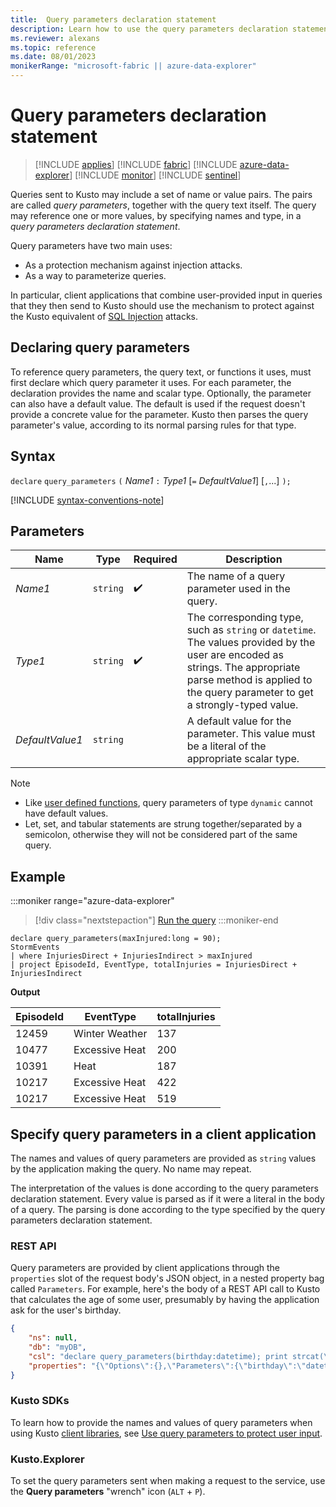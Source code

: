 ```yaml
---
title:  Query parameters declaration statement
description: Learn how to use the query parameters declaration statement to parameterize queries and protect against injection attacks.
ms.reviewer: alexans
ms.topic: reference
ms.date: 08/01/2023
monikerRange: "microsoft-fabric || azure-data-explorer"
---
```

# Query parameters declaration statement

> [!INCLUDE [applies](../includes/applies-to-version/applies.md)] [!INCLUDE [fabric](../includes/applies-to-version/fabric.md)] [!INCLUDE [azure-data-explorer](../includes/applies-to-version/azure-data-explorer.md)] [!INCLUDE [monitor](../includes/applies-to-version/monitor.md)] [!INCLUDE [sentinel](../includes/applies-to-version/sentinel.md)]

Queries sent to Kusto may include a set of name or value pairs. The pairs are called *query parameters*, together with the query text itself. The query may reference one or more values, by specifying names and type, in a *query parameters declaration statement*.

Query parameters have two main uses:

* As a protection mechanism against injection attacks.
* As a way to parameterize queries.

In particular, client applications that combine user-provided input in queries that they then send to Kusto should use the mechanism to protect against the Kusto equivalent of [SQL Injection](https://en.wikipedia.org/wiki/SQL_injection) attacks.

## Declaring query parameters

To reference query parameters, the query text, or functions it uses, must first declare which query parameter it uses. For each parameter, the declaration provides the name and scalar type. Optionally, the parameter can also have a default value. The default is used if the request doesn't provide a concrete value for the parameter. Kusto then parses the query parameter's value, according to its normal parsing rules for that type.

## Syntax

`declare` `query_parameters` `(` *Name1* `:` *Type1* [`=` *DefaultValue1*] [`,`...] `);`

[!INCLUDE [syntax-conventions-note](../includes/syntax-conventions-note.md)]

## Parameters

|Name|Type|Required|Description|
|--|--|--|--|
|*Name1*| `string` | :heavy_check_mark:|The name of a query parameter used in the query.|
|*Type1*| `string` | :heavy_check_mark:|The corresponding type, such as `string` or `datetime`. The values provided by the user are encoded as strings. The appropriate parse method is applied to the query parameter to get a strongly-typed value.|
|*DefaultValue1*| `string` ||A default value for the parameter. This value must be a literal of the appropriate scalar type.|

> [!NOTE]
>
> * Like [user defined functions](functions/user-defined-functions.md), query parameters of type `dynamic` cannot have default values.
> * Let, set, and tabular statements are strung together/separated by a semicolon, otherwise they will not be considered part of the same query.

## Example

:::moniker range="azure-data-explorer"
> [!div class="nextstepaction"]
> <a href="https://dataexplorer.azure.com/clusters/help/databases/Samples?query=H4sIAAAAAAAAA4WNuw7CMBAE+0j5hytBpKAFBBUpXEOPrHgFjvzifAEi8fEkQUBJO9qZNWicZtC1A/enpFl7CDjPvH6o0HYMs3YxnGlLq+V8UxYHiezrG4JkKosn3S8Y9GlqkfeW0QgtvkAF80Y7+hVHL3FsR14nm6OBMhVN1WOfUJFE0e7TGL7/9l+H314eyAAAAA==" target="_blank">Run the query</a>
:::moniker-end

```kusto
declare query_parameters(maxInjured:long = 90);
StormEvents 
| where InjuriesDirect + InjuriesIndirect > maxInjured
| project EpisodeId, EventType, totalInjuries = InjuriesDirect + InjuriesIndirect
```

**Output**

| EpisodeId | EventType | totalInjuries |
|---|---|---|
| 12459 | Winter Weather | 137 |
| 10477 | Excessive Heat | 200 |
| 10391 | Heat | 187 |
| 10217 | Excessive Heat | 422 |
| 10217 | Excessive Heat | 519 |

## Specify query parameters in a client application

The names and values of query parameters are provided as `string` values
by the application making the query. No name may repeat.

The interpretation of the values is done according to the query parameters
declaration statement. Every value is parsed as if it were a literal in the
body of a query. The parsing is done according to the type specified by the query parameters
declaration statement.

### REST API

Query parameters are provided by client applications through the `properties`
slot of the request body's JSON object, in a nested property bag called
`Parameters`. For example, here's the body of a REST API call to Kusto
that calculates the age of some user, presumably by having the application
ask for the user's birthday.

``` json
{
    "ns": null,
    "db": "myDB",
    "csl": "declare query_parameters(birthday:datetime); print strcat(\"Your age is: \", tostring(now() - birthday))",
    "properties": "{\"Options\":{},\"Parameters\":{\"birthday\":\"datetime(1970-05-11)\",\"courses\":\"dynamic(['Java', 'C++'])\"}}"
}
```

### Kusto SDKs

To learn how to provide the names and values of query parameters when using Kusto
[client libraries](../api/index.md#client-libraries), see [Use query parameters to protect user input](../api/get-started/app-basic-query.md#use-query-parameters-to-protect-user-input).

### Kusto.Explorer

To set the query parameters sent when making a request to the service,
use the **Query parameters** "wrench" icon (`ALT` + `P`).
